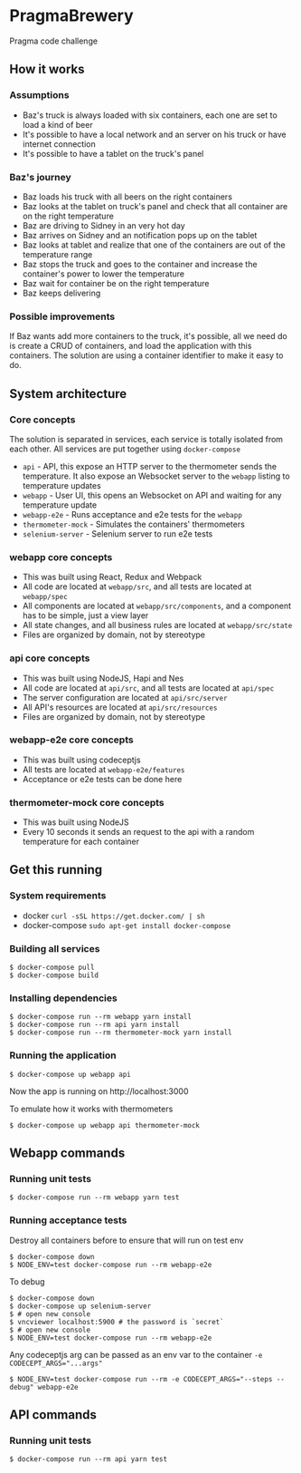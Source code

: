 # PragmaBrewery

Pragma code challenge

## How it works

### Assumptions

* Baz's truck is always loaded with six containers, each one are set to load a kind of beer
* It's possible to have a local network and an server on his truck or have internet connection
* It's possible to have a tablet on the truck's panel

### Baz's journey

* Baz loads his truck with all beers on the right containers
* Baz looks at the tablet on truck's panel and check that all container are on the right temperature
* Baz are driving to Sidney in an very hot day
* Baz arrives on Sidney and an notification pops up on the tablet
* Baz looks at tablet and realize that one of the containers are out of the temperature range
* Baz stops the truck and goes to the container and increase the container's power to lower the temperature
* Baz wait for container be on the right temperature
* Baz keeps delivering

### Possible improvements

If Baz wants add more containers to the truck, it's possible, all we need do is create a CRUD of containers,
and load the application with this containers. The solution are using a container identifier to make it easy to do.

## System architecture

### Core concepts

The solution is separated in services, each service is totally isolated from each other. All services are put together
using `docker-compose`

* `api` - API, this expose an HTTP server to the thermometer sends the temperature. It also expose an Websocket server to
the `webapp` listing to temperature updates
* `webapp` - User UI, this opens an Websocket on API and waiting for any temperature update
* `webapp-e2e` - Runs acceptance and e2e tests for the `webapp`
* `thermometer-mock` - Simulates the containers' thermometers
* `selenium-server` - Selenium server to run e2e tests

### webapp core concepts

* This was built using React, Redux and Webpack
* All code are located at `webapp/src`, and all tests are located at `webapp/spec`
* All components are located at `webapp/src/components`, and a component has to be simple, just a view layer
* All state changes, and all business rules are located at `webapp/src/state`
* Files are organized by domain, not by stereotype

### api core concepts

* This was built using NodeJS, Hapi and Nes
* All code are located at `api/src`, and all tests are located at `api/spec`
* The server configuration are located at `api/src/server`
* All API's resources are located at `api/src/resources`
* Files are organized by domain, not by stereotype

### webapp-e2e core concepts

* This was built using codeceptjs
* All tests are located at `webapp-e2e/features`
* Acceptance or e2e tests can be done here

### thermometer-mock core concepts

* This was built using NodeJS
* Every 10 seconds it sends an request to the api with a random temperature for each container

## Get this running

### System requirements

  * docker `curl -sSL https://get.docker.com/ | sh`
  * docker-compose `sudo apt-get install docker-compose`

### Building all services

    $ docker-compose pull
    $ docker-compose build

### Installing dependencies

    $ docker-compose run --rm webapp yarn install
    $ docker-compose run --rm api yarn install
    $ docker-compose run --rm thermometer-mock yarn install

### Running the application

    $ docker-compose up webapp api

Now the app is running on http://localhost:3000

To emulate how it works with thermometers

    $ docker-compose up webapp api thermometer-mock

## Webapp commands

### Running unit tests

    $ docker-compose run --rm webapp yarn test

### Running acceptance tests

Destroy all containers before to ensure that will run on test env

    $ docker-compose down
    $ NODE_ENV=test docker-compose run --rm webapp-e2e

To debug

    $ docker-compose down
    $ docker-compose up selenium-server
    $ # open new console
    $ vncviewer localhost:5900 # the password is `secret`
    $ # open new console
    $ NODE_ENV=test docker-compose run --rm webapp-e2e

Any codeceptjs arg can be passed as an env var to the container `-e CODECEPT_ARGS="...args"`

    $ NODE_ENV=test docker-compose run --rm -e CODECEPT_ARGS="--steps --debug" webapp-e2e

## API commands

### Running unit tests

    $ docker-compose run --rm api yarn test
